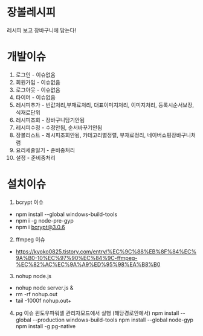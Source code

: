# 장볼레시피

레시피 보고 장바구니에 담는다!

# 개발이슈

1. 로그인 - 이슈없음
2. 회원가입 - 이슈없음
3. 로그아웃 - 이슈없음
4. 타이머 - 이슈없음
5. 레시피추가 - 빈값처리,부재료처리, 대표이미지처리, 이미지처리, 등록시순서보장, 식재료단위
6. 레시피조회 - 장바구니담기안됨
7. 레시피수정 - 수정안됨, 순서바꾸기안됨
8. 장볼리스트 - 레시피조회안됨, 카테고리별정렬, 부재료정리, 네이버쇼핑장바구니처럼
9. 요리세줄일기 - 준비중처리
10. 설정 - 준비중처리

# 설치이슈

1. bcrypt 이슈
- npm install --global windows-build-tools
- npm i -g node-pre-gyp
- npm i bcrypt@3.0.6

2. ffmpeg 이슈
- https://kyoko0825.tistory.com/entry/%EC%9C%88%EB%8F%84%EC%9A%B0-10%EC%97%90%EC%84%9C-ffmpeg-%EC%82%AC%EC%9A%A9%ED%95%98%EA%B8%B0

3. nohup node.js
- nohup node server.js &
- rm -rf nohup.out
- tail -1000f nohup.out+

4. pg 이슈 윈도우파워셀 관리자모드에서 실행 (해당경로안에서)
npm install --global --production windows-build-tools
npm install --global node-gyp
npm install -g pg-native